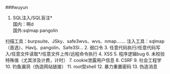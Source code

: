 ###wuyun
1. SQL注入/SQL盲注*   
国内：啊d  
国外:sqlmap  pangolin  

扫描工具：burpsuite、JSky、safe3wvs、wvs、nmap.......
注入工具：sqlmap（首选）、Havij、pangolin、Safe3SI... 
2. 弱口令
3. 任意代码执行/任意代码写入/任意文件读取*/任意文件上传/远程命令执行
4. XSS
5. 程序逻辑bug
6. 未校验特殊值（尤其涉及计费，计时）
7. cookie泄露用户信息
8. CSRF
9. 社会工程学
10. 钓鱼漏洞（伪造网站链接）
11. root型shell
12. 暴力重置密码
13. 伪造消息
